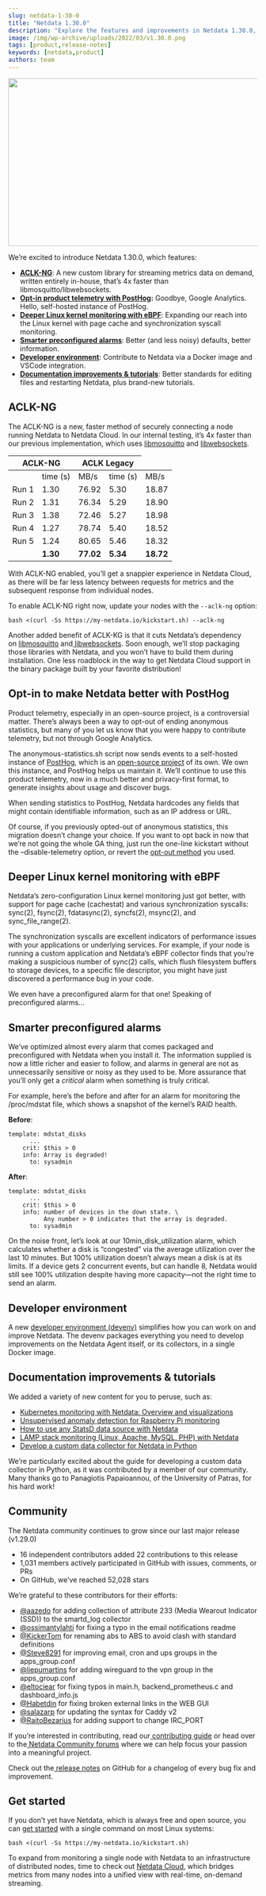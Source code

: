 ```yaml
---
slug: netdata-1-30-0
title: "Netdata 1.30.0"
description: "Explore the features and improvements in Netdata 1.30.0, in order to enhance your infrastructure monitoring capabilities for better system management."
image: /img/wp-archive/uploads/2022/03/v1.30.0.png
tags: [product,release-notes]
keywords: [netdata,product]
authors: team
---
```


<!--truncate-->

<img class="alignnone size-medium wp-image-16427" src="/img/wp-archive/uploads/2022/03/v1.30.0-600x338.png" alt="" width="600" height="338" />

We’re excited to introduce Netdata 1.30.0, which features:
<ul>
 	<li><a href="https://staging-www.netdata.cloud/blog/release-1-30-0/#h_13754275791617303933429" target="_blank" rel="noopener"><strong>ACLK-NG</strong></a>: A new custom library for streaming metrics data on demand, written entirely in-house, that’s 4x faster than libmosquitto/libwebsockets.</li>
 	<li><a href="https://staging-www.netdata.cloud/blog/release-1-30-0/#h_51169176821617303905806"><strong>Opt-in product telemetry with PostHog</strong></a><strong>:</strong> Goodbye, Google Analytics. Hello, self-hosted instance of PostHog.</li>
 	<li><strong><a href="https://staging-www.netdata.cloud/blog/release-1-30-0/#h_612104678161617303939018">Deeper Linux kernel monitoring with eBPF</a></strong>: Expanding our reach into the Linux kernel with page cache and synchronization syscall monitoring.</li>
 	<li><strong><a href="https://staging-www.netdata.cloud/blog/release-1-30-0/#h_327502801221617303950492">Smarter preconfigured alarms</a></strong>: Better (and less noisy) defaults, better information.</li>
 	<li><strong><a href="https://staging-www.netdata.cloud/blog/release-1-30-0/#h_282794194271617303959644">Developer environment</a></strong>: Contribute to Netdata via a Docker image and VSCode integration.</li>
 	<li><strong><a href="https://staging-www.netdata.cloud/blog/release-1-30-0/#h_740997254311617303965795">Documentation improvements &amp; tutorials</a></strong>: Better standards for editing files and restarting Netdata, plus brand-new tutorials.</li>
</ul>
<h2 id="h_13754275791617303933429">ACLK-NG</h2>
The ACLK-NG is a new, faster method of securely connecting a node running Netdata to Netdata Cloud. In our internal testing, it’s 4x faster than our previous implementation, which uses <a href="https://github.com/netdata/mosquitto" target="_blank" rel="noopener">libmosquitto</a> and <a href="https://github.com/warmcat/libwebsockets" target="_blank" rel="noopener">libwebsockets</a>.
<table id="tablepress-10" class="tablepress tablepress-id-10 tablepress-responsive" >
<thead>
<tr class="row-1 odd">
<th class="column-2" colspan="2">ACLK-NG</th>
<th class="column-4" colspan="2">ACLK Legacy</th>
</tr>
</thead>
<tbody class="row-hover">
<tr class="row-2 even">
<td class="column-1"></td>
<td class="column-2">time (s)</td>
<td class="column-3">MB/s</td>
<td class="column-4">time (s)</td>
<td class="column-5">MB/s</td>
</tr>
<tr class="row-3 odd">
<td class="column-1">Run 1</td>
<td class="column-2">1.30</td>
<td class="column-3">76.92</td>
<td class="column-4">5.30</td>
<td class="column-5">18.87</td>
</tr>
<tr class="row-4 even">
<td class="column-1">Run 2</td>
<td class="column-2">1.31</td>
<td class="column-3">76.34</td>
<td class="column-4">5.29</td>
<td class="column-5">18.90</td>
</tr>
<tr class="row-5 odd">
<td class="column-1">Run 3</td>
<td class="column-2">1.38</td>
<td class="column-3">72.46</td>
<td class="column-4">5.27</td>
<td class="column-5">18.98</td>
</tr>
<tr class="row-6 even">
<td class="column-1">Run 4</td>
<td class="column-2">1.27</td>
<td class="column-3">78.74</td>
<td class="column-4">5.40</td>
<td class="column-5">18.52</td>
</tr>
<tr class="row-7 odd">
<td class="column-1">Run 5</td>
<td class="column-2">1.24</td>
<td class="column-3">80.65</td>
<td class="column-4">5.46</td>
<td class="column-5">18.32</td>
</tr>
<tr class="row-8 even">
<td class="column-1"></td>
<td class="column-2"><strong>1.30</strong></td>
<td class="column-3"><strong>77.02</strong></td>
<td class="column-4"><strong>5.34</strong></td>
<td class="column-5"><strong>18.72</strong></td>
</tr>
</tbody>
</table>
With ACLK-NG enabled, you’ll get a snappier experience in Netdata Cloud, as there will be far less latency between requests for metrics and the subsequent response from individual nodes.

To enable ACLK-NG right now, update your nodes with the <code>--aclk-ng</code> option:
<pre class=" language-shell"><code class=" language-shell"><span class="token function">bash</span> <span class="token operator">&lt;</span><span class="token punctuation">(</span>curl -Ss https://my-netdata.io/kickstart.sh<span class="token punctuation">)</span> --aclk-ng</code></pre>
Another added benefit of ACLK-KG is that it cuts Netdata’s dependency on <a href="https://github.com/netdata/mosquitto" target="_blank" rel="noopener">libmosquitto</a> and<a href="https://github.com/warmcat/libwebsockets" target="_blank" rel="noopener"> libwebsockets</a>. Soon enough, we’ll stop packaging those libraries with Netdata, and you won’t have to build them during installation. One less roadblock in the way to get Netdata Cloud support in the binary package built by your favorite distribution!
<h2 id="h_51169176821617303905806">Opt-in to make Netdata better with PostHog</h2>
Product telemetry, especially in an open-source project, is a controversial matter. There’s always been a way to opt-out of ending anonymous statistics, but many of you let us know that you were happy to contribute telemetry, but not through Google Analytics.

The anonymous-statistics.sh script now sends events to a self-hosted instance of <a href="https://posthog.com/" target="_blank" rel="noopener">PostHog</a>, which is an <a href="https://github.com/posthog/posthog" target="_blank" rel="noopener">open-source project</a> of its own. We own this instance, and PostHog helps us maintain it. We’ll continue to use this product telemetry, now in a much better and privacy-first format, to generate insights about usage and discover bugs.

When sending statistics to PostHog, Netdata hardcodes any fields that might contain identifiable information, such as an IP address or URL.

Of course, if you previously opted-out of anonymous statistics, this migration doesn’t change your choice. If you want to opt back in now that we’re not going the whole GA thing, just run the one-line kickstart without the –disable-telemetry option, or revert the <a href="https://learn.netdata.cloud/docs/agent/anonymous-statistics#opt-out">opt-out method</a> you used.
<h2 id="h_612104678161617303939018">Deeper Linux kernel monitoring with eBPF</h2>
Netdata’s zero-configuration Linux kernel monitoring just got better, with support for page cache (cachestat) and various synchronization syscalls: sync(2), fsync(2), fdatasync(2), syncfs(2), msync(2), and sync_file_range(2).

The synchronization syscalls are excellent indicators of performance issues with your applications or underlying services. For example, if your node is running a custom application and Netdata’s eBPF collector finds that you’re making a suspicious number of sync(2) calls, which flush filesystem buffers to storage devices, to a specific file descriptor, you might have just discovered a performance bug in your code.

We even have a preconfigured alarm for that one! Speaking of preconfigured alarms…
<h2 id="h_327502801221617303950492">Smarter preconfigured alarms</h2>
We’ve optimized almost every alarm that comes packaged and preconfigured with Netdata when you install it. The information supplied is now a little richer and easier to follow, and alarms in general are not as unnecessarily sensitive or noisy as they used to be. More assurance that you’ll only get a <i>critical </i>alarm when something is truly critical.

For example, here’s the before and after for an alarm for monitoring the /proc/mdstat file, which shows a snapshot of the kernel’s RAID health.

<strong>Before</strong>:
<pre class=" language-yaml"><code class=" language-yaml">template: mdstat_disks
      ...
    crit: $this &gt; 0
    info: Array is degraded!
      to: sysadmin</code></pre>
<strong>After</strong>:
<pre class=" language-yaml"><code class=" language-yaml">template: mdstat_disks
      ...
    crit: $this &gt; 0
    info: number of devices in the down state. \
          Any number &gt; 0 indicates that the array is degraded.
      to: sysadmin</code></pre>
On the noise front, let’s look at our 10min_disk_utilization alarm, which calculates whether a disk is “congested” via the average utilization over the last 10 minutes. But 100% utilization doesn’t always mean a disk is at its limits. If a device gets 2 concurrent events, but can handle 8, Netdata would still see 100% utilization despite having more capacity—not the right time to send an alarm.
<h2 id="h_282794194271617303959644">Developer environment</h2>
A new <a href="https://github.com/netdata/community/tree/main/devenv">developer environment (devenv)</a> simplifies how you can work on and improve Netdata. The devenv packages everything you need to develop improvements on the Netdata Agent itself, or its collectors, in a single Docker image.
<h2 id="h_740997254311617303965795">Documentation improvements &amp; tutorials</h2>
We added a variety of new content for you to peruse, such as:
<ul>
 	<li><a href="https://learn.netdata.cloud/guides/monitor/kubernetes-k8s-netdata">Kubernetes monitoring with Netdata: Overview and visualizations</a></li>
 	<li><a href="https://learn.netdata.cloud/guides/monitor/raspberry-pi-anomaly-detection">Unsupervised anomaly detection for Raspberry Pi monitoring</a></li>
 	<li><a href="https://learn.netdata.cloud/guides/monitor/statsd">How to use any StatsD data source with Netdata</a></li>
 	<li><a href="https://learn.netdata.cloud/guides/monitor/lamp-stack">LAMP stack monitoring (Linux, Apache, MySQL, PHP) with Netdata</a></li>
 	<li><a href="https://learn.netdata.cloud/guides/python-collector">Develop a custom data collector for Netdata in Python</a></li>
</ul>
We’re particularly excited about the guide for developing a custom data collector in Python, as it was contributed by a member of our community. Many thanks go to Panagiotis Papaioannou, of the University of Patras, for his hard work!
<h2>Community</h2>
The Netdata community continues to grow since our last major release (v1.29.0)
<ul>
 	<li>16 independent contributors added 22 contributions to this release</li>
 	<li>1,031 members actively participated in GitHub with issues, comments, or PRs</li>
 	<li>On GitHub, we’ve reached 52,028 stars</li>
</ul>
We’re grateful to these contributors for their efforts:
<ul>
 	<li><a href="https://github.com/aazedo">@aazedo</a> for adding collection of attribute 233 (Media Wearout Indicator (SSD)) to the smartd_log collector</li>
 	<li><a href="https://github.com/ossimantylahti">@ossimantylahti</a> for fixing a typo in the email notifications readme</li>
 	<li><a href="https://github.com/KickerTom">@KickerTom</a> for renaming abs to ABS to avoid clash with standard definitions</li>
 	<li><a href="https://github.com/Steve8291">@Steve8291</a> for improving email, cron and ups groups in the apps_group.conf</li>
 	<li><a href="https://github.com/liepumartins">@liepumartins</a> for adding wireguard to the vpn group in the apps_group.conf</li>
 	<li><a href="https://github.com/eltociear">@eltociear</a> for fixing typos in main.h, backend_prometheus.c and dashboard_info.js</li>
 	<li><a href="https://github.com/Habetdin">@Habetdin</a> for fixing broken external links in the WEB GUI</li>
 	<li><a href="https://github.com/salazarp">@salazarp</a> for updating the syntax for Caddy v2</li>
 	<li><a href="https://github.com/RaitoBezarius">@RaitoBezarius</a> for adding support to change IRC_PORT</li>
</ul>
If you’re interested in contributing, read our<a href="https://learn.netdata.cloud/contribute/handbook"> contributing guide</a> or head over to the<a href="https://community.netdata.cloud/"> Netdata Community forums</a> where we can help focus your passion into a meaningful project.

Check out the<a href="https://github.com/netdata/netdata/releases"> release notes</a> on GitHub for a changelog of every bug fix and improvement.
<h2>Get started</h2>
If you don’t yet have Netdata, which is always free and open source, you can <a href="https://learn.netdata.cloud/docs/get">get started</a> with a single command on most Linux systems:
<pre class=" language-shell"><code class=" language-shell"><span class="token function">bash</span> <span class="token operator">&lt;</span><span class="token punctuation">(</span>curl -Ss https://my-netdata.io/kickstart.sh<span class="token punctuation">)</span></code></pre>
To expand from monitoring a single node with Netdata to an infrastructure of distributed nodes, time to check out <a href="https://app.netdata.cloud/sign-up?cloudRoute=/spaces">Netdata Cloud</a>, which bridges metrics from many nodes into a unified view with real-time, on-demand streaming.